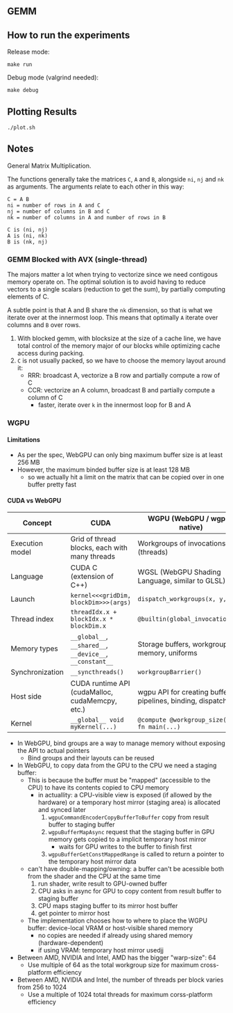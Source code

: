 ## GEMM

## How to run the experiments

Release mode:

```
make run 
```

Debug mode (valgrind needed):

```
make debug
```

## Plotting Results

```
./plot.sh
```

## Notes

General Matrix Multiplication.

The functions generally take the matrices `C`, `A` and `B`, alongside `ni`, `nj` and `nk` as arguments. The arguments relate to each other in this way:

```
C = A B
ni = number of rows in A and C
nj = number of columns in B and C
nk = number of columns in A and number of rows in B

C is (ni, nj)
A is (ni, nk)
B is (nk, nj)
```

### GEMM Blocked with AVX (single-thread)

The majors matter a lot when trying to vectorize since we need contigous memory operate on. The optimal solution is to avoid having to reduce vectors to a single scalars (reduction to get the sum), by partially computing elements of C.

A subtle point is that A and B share the `nk` dimension, so that is what we iterate over at the innermost loop. This means that optimally `A` iterate over columns and `B` over rows.

1. With blocked gemm, with blocksize at the size of a cache line, we have total control of the memory major of our blocks while optimizing cache access during packing.
2. `C` is not usually packed, so we have to choose the memory layout around it:
   * RRR: broadcast A, vectorize a B row and partially compute a row of C
   * CCR: vectorize an A column, broadcast B and partially compute a column of C
      * faster, iterate over `k` in the innermost loop for B and A

### WGPU

#### Limitations

* As per the spec, WebGPU can only bing  maximum buffer size is at least 256 MB
* However, the maximum binded buffer size is at least 128 MB
   * so we actually hit a limit on the matrix that can be copied over in one buffer pretty fast

#### CUDA vs WebGPU


| Concept         | CUDA                                                     | WGPU (WebGPU / wgpu-native)                                 |
| --------------- | -------------------------------------------------------- | ----------------------------------------------------------- |
| Execution model | Grid of thread blocks, each with many threads            | Workgroups of invocations (threads)                         |
| Language        | CUDA C (extension of C++)                                | WGSL (WebGPU Shading Language, similar to GLSL)             |
| Launch          | `kernel<<<gridDim, blockDim>>>(args)`                    | `dispatch_workgroups(x, y, z)`                              |
| Thread index    | `threadIdx.x + blockIdx.x * blockDim.x`                  | `@builtin(global_invocation_id)`                            |
| Memory types    | `__global__`, `__shared__`, `__device__`, `__constant__` | Storage buffers, workgroup memory, uniforms                 |
| Synchronization | `__syncthreads()`                                        | `workgroupBarrier()`                                        |
| Host side       | CUDA runtime API (cudaMalloc, cudaMemcpy, etc.)          | wgpu API for creating buffers, pipelines, binding, dispatch |
| Kernel          | `__global__ void myKernel(...)`                          | `@compute @workgroup_size(...) fn main(...)`                |

* In WebGPU, bind groups are a way to manage memory without exposing the API to actual pointers
   * Bind groups and their layouts can be reused
* In WebGPU, to copy data from the GPU to the CPU we need a staging buffer:
   * This is because the buffer must be "mapped" (accessible to the CPU) to have its contents copied to CPU memory
      * in actuallity: a CPU-visible view is exposed (if allowed by the hardware) or a temporary host mirror (staging area) is allocated and synced later
         1. `wgpuCommandEncoderCopyBufferToBuffer` copy from result buffer to staging buffer
         2. `wgpuBufferMapAsync` request that the staging buffer in GPU memory gets copied to a implicit temporary host mirror
            * waits for GPU writes to the buffer to finish first
         3. `wgpuBufferGetConstMappedRange` is called to return a pointer to the temporary host mirror data
   * can't have double-mapping/owning: a buffer can't be acessible both from the shader and the CPU at the same time
      1. run shader, write result to GPU-owned buffer
      2. CPU asks in async for GPU to copy content from result buffer to staging buffer
      3. CPU maps staging buffer to its mirror host buffer
      4. get pointer to mirror host
   * The implementation chooses how to where to place the WGPU buffer: device-local VRAM or host-visible shared memory
      * no copies are needed if already using shared memory (hardware-dependent)
      * if using VRAM: temporary host mirror usedjj
* Between AMD, NVIDIA and Intel, AMD has the bigger "warp-size": 64
   * Use multiple of 64 as the total workgroup size for maximum cross-platform efficiency
* Between AMD, NVIDIA and Intel, the number of threads per block varies from 256 to 1024
   * Use a multiple of 1024 total threads for maximum corss-platform efficiency

